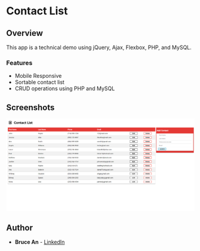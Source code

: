 # Contact List

## Overview

This app is a technical demo using jQuery, Ajax, Flexbox, PHP, and MySQL. 

### Features

* Mobile Responsive
* Sortable contact list
* CRUD operations using PHP and MySQL

## Screenshots
![alt text](https://github.com/brucean52/contact_list/blob/master/assets/screenshot/contact_list.png "Screenshot")

## Author

* **Bruce An** - [LinkedIn](https://www.linkedin.com/in/bruce-lok-an-b8528732/)